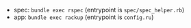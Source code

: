 - spec: `bundle exec rspec` (entrypoint is `spec/spec_helper.rb`)
- app:  `bundle exec rackup` (entrypoint is `config.ru`)

